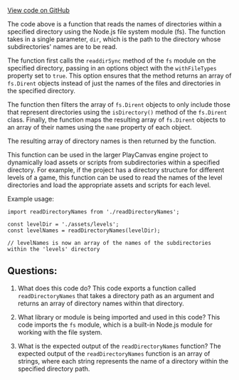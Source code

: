 [View code on GitHub](https://github.com/playcanvas/engine/examples/src/app/helpers/read-dir-names.mjs)

The code above is a function that reads the names of directories within a specified directory using the Node.js file system module (fs). The function takes in a single parameter, `dir`, which is the path to the directory whose subdirectories' names are to be read.

The function first calls the `readdirSync` method of the `fs` module on the specified directory, passing in an options object with the `withFileTypes` property set to `true`. This option ensures that the method returns an array of `fs.Dirent` objects instead of just the names of the files and directories in the specified directory.

The function then filters the array of `fs.Dirent` objects to only include those that represent directories using the `isDirectory()` method of the `fs.Dirent` class. Finally, the function maps the resulting array of `fs.Dirent` objects to an array of their names using the `name` property of each object.

The resulting array of directory names is then returned by the function.

This function can be used in the larger PlayCanvas engine project to dynamically load assets or scripts from subdirectories within a specified directory. For example, if the project has a directory structure for different levels of a game, this function can be used to read the names of the level directories and load the appropriate assets and scripts for each level. 

Example usage:

```
import readDirectoryNames from './readDirectoryNames';

const levelDir = './assets/levels';
const levelNames = readDirectoryNames(levelDir);

// levelNames is now an array of the names of the subdirectories within the 'levels' directory
```
## Questions: 
 1. What does this code do?
   This code exports a function called `readDirectoryNames` that takes a directory path as an argument and returns an array of directory names within that directory.

2. What library or module is being imported and used in this code?
   This code imports the `fs` module, which is a built-in Node.js module for working with the file system.

3. What is the expected output of the `readDirectoryNames` function?
   The expected output of the `readDirectoryNames` function is an array of strings, where each string represents the name of a directory within the specified directory path.
